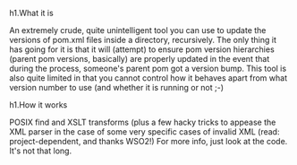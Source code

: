 h1.What it is

An extremely crude, quite unintelligent tool you can use to update the versions of pom.xml files inside a directory,
recursively.  The only thing it has going for it is that it will (attempt) to ensure pom version hierarchies (parent pom
versions, basically) are properly updated in the event that during the process, someone's parent pom got a version bump.  This tool is also quite limited in that you cannot control how it behaves apart from what version number to use (and whether it is running or not ;-)

h1.How it works

POSIX find and XSLT transforms (plus a few hacky tricks to appease the XML parser in the case of some very specific
cases of invalid XML (read: project-dependent, and thanks WSO2!)  For more info, just look at the code.  It's not that
long.

